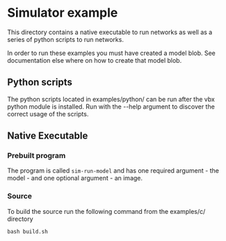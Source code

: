 # Simulator example
This directory contains a native executable to run networks as well as a series of python scripts to run networks.

In order to run these examples you must have created a model blob. See documentation else where on how
to create that model blob.

## Python scripts

The python scripts located in examples/python/ can be run after the vbx python module is installed. Run with the --help
argument to discover the correct usage of the scripts.

## Native Executable

### Prebuilt program


The program is called `sim-run-model` and has one required argument - the model - and one optional argument - an image.

### Source

To build the source run the following command from the examples/c/ directory

```
bash build.sh
```
